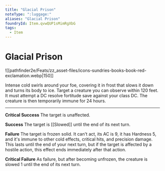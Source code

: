 ```yaml
---
title: "Glacial Prison"
noteType: ":luggage:"
aliases: "Glacial Prison"
foundryId: Item.qvwQUP1sMimRgXbG
tags:
  - Item
---
```


# Glacial Prison
![[pathfinder2e/Feats/zz_asset-files/icons-sundries-books-book-red-exclamation.webp|150]]

Intense cold swirls around your foe, covering it in frost that slows it down and turns its body to ice. Target a creature you can observe within 120 feet. It must attempt a DC resolve fortitude save against your class DC. The creature is then temporarily immune for 24 hours.

* * *

**Critical Success** The target is unaffected.

**Success** The target is [[Slowed]] until the end of its next turn.

**Failure** The target is frozen solid. It can't act, its AC is 9, it has Hardness 5, and it's immune to other cold effects, critical hits, and precision damage. This lasts until the end of your next turn, but if the target is affected by a hostile action, this effect ends immediately after that action.

**Critical Failure** As failure, but after becoming unfrozen, the creature is slowed 1 until the end of its next turn.
